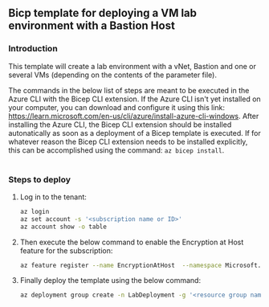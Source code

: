 ## Bicp template for deploying a VM lab environment with a Bastion Host

### Introduction
This template will create a lab environment with a vNet, Bastion and one or several VMs (depending on the contents of the parameter file).

The commands in the below list of steps are meant to be executed in the Azure CLI with the Bicep CLI extension. If the Azure CLI isn't yet installed on your computer, you can download and configure it using this link: https://learn.microsoft.com/en-us/cli/azure/install-azure-cli-windows. After installing the Azure CLI, the Bicep CLI extension should be installed autonatically as soon as a deployment of a Bicep template is executed. If for whatever reason the Bicep CLI extension needs to be installed explicitly, this can be accomplished using the command: `az bicep install`.
<br />
<br />

### Steps to deploy
1. Log in to the tenant:
   ```bash
   az login
   az set account -s '<subscription name or ID>'
   az account show -o table
   ```
2. Then execute the below command to enable the Encryption at Host feature for the subscription:
   ```bash
   az feature register --name EncryptionAtHost  --namespace Microsoft.Compute
   ```
3. Finally deploy the template using the below command:
   ```bash
   az deployment group create -n LabDeployment -g '<resource group name>' -f ./main.bicep -p ./main.bicepparam -c -r ResourceIdOnly -o table
   ```
   